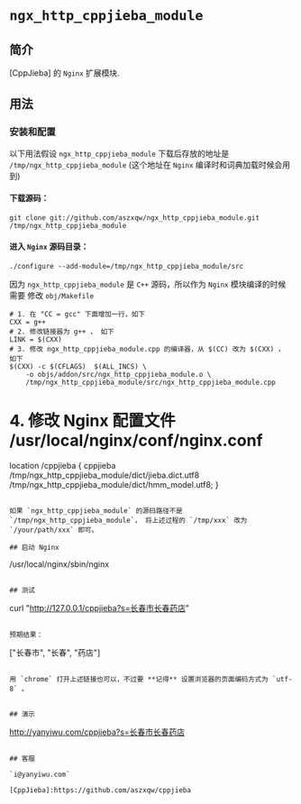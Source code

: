 # `ngx_http_cppjieba_module`

## 简介

[CppJieba] 的 `Nginx` 扩展模块.

## 用法

### 安装和配置

以下用法假设 `ngx_http_cppjieba_module` 下载后存放的地址是 `/tmp/ngx_http_cppjieba_module` (这个地址在 `Nginx` 编译时和词典加载时候会用到)   

#### 下载源码：

```
git clone git://github.com/aszxqw/ngx_http_cppjieba_module.git /tmp/ngx_http_cppjieba_module
```

#### 进入 `Nginx` 源码目录：

```
./configure --add-module=/tmp/ngx_http_cppjieba_module/src
```

因为 `ngx_http_cppjieba_module` 是 `C++` 源码，所以作为 `Nginx` 模块编译的时候需要 修改 `obj/Makefile`

```
# 1. 在 "CC = gcc" 下面增加一行，如下
CXX = g++
# 2. 修改链接器为 g++ ， 如下
LINK = $(CXX)
# 3. 修改 ngx_http_cppjieba_module.cpp 的编译器，从 $(CC) 改为 $(CXX) ， 如下
$(CXX) -c $(CFLAGS)  $(ALL_INCS) \
    -o objs/addon/src/ngx_http_cppjieba_module.o \
    /tmp/ngx_http_cppjieba_module/src/ngx_http_cppjieba_module.cpp

```
# 4. 修改 Nginx 配置文件 /usr/local/nginx/conf/nginx.conf
location /cppjieba {
    cppjieba /tmp/ngx_http_cppjieba_module/dict/jieba.dict.utf8 /tmp/ngx_http_cppjieba_module/dict/hmm_model.utf8;
}
```

如果 `ngx_http_cppjieba_module` 的源码路径不是 `/tmp/ngx_http_cppjieba_module`， 将上述过程的 `/tmp/xxx` 改为 `/your/path/xxx` 即可。

## 启动 Nginx

```
/usr/local/nginx/sbin/nginx
```

## 测试 

```
curl "http://127.0.0.1/cppjieba?s=长春市长春药店"
```

预期结果：

```
["长春市", "长春", "药店"]
```

用 `chrome` 打开上述链接也可以，不过要 **记得** 设置浏览器的页面编码方式为 `utf-8` 。


## 演示

```
http://yanyiwu.com/cppjieba?s=长春市长春药店
```

## 客服

`i@yanyiwu.com`

[CppJieba]:https://github.com/aszxqw/cppjieba
